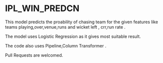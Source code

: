 # IPL_WIN_PREDCN
This model predicts the proability of chasing team for the given features like teams playing,over,venue,runs and wicket left , crr,run rate . 

The model uses Logistic Regression as it gives most suitable result.

The code also uses Pipeline,Column Transformer .

Pull Requests are welcomed.
